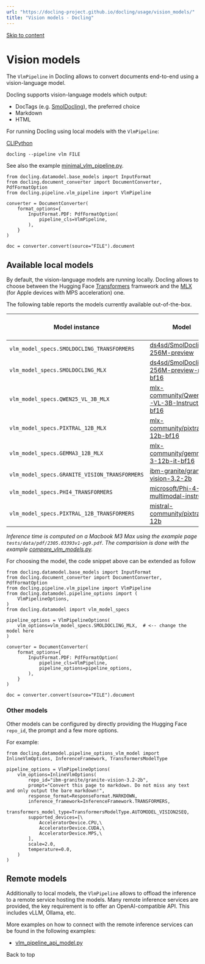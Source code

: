 ```yaml
---
url: "https://docling-project.github.io/docling/usage/vision_models/"
title: "Vision models - Docling"
---
```


[Skip to content](https://docling-project.github.io/docling/usage/vision_models/#available-local-models)

# Vision models

The `VlmPipeline` in Docling allows to convert documents end-to-end using a vision-language model.

Docling supports vision-language models which output:

- DocTags (e.g. [SmolDocling](https://huggingface.co/ds4sd/SmolDocling-256M-preview)), the preferred choice
- Markdown
- HTML

For running Docling using local models with the `VlmPipeline`:

[CLI](https://docling-project.github.io/docling/usage/vision_models/#cli)[Python](https://docling-project.github.io/docling/usage/vision_models/#python)

```
docling --pipeline vlm FILE

```

See also the example [minimal\_vlm\_pipeline.py](https://docling-project.github.io/docling/examples/minimal_vlm_pipeline/).

```
from docling.datamodel.base_models import InputFormat
from docling.document_converter import DocumentConverter, PdfFormatOption
from docling.pipeline.vlm_pipeline import VlmPipeline

converter = DocumentConverter(
    format_options={
        InputFormat.PDF: PdfFormatOption(
            pipeline_cls=VlmPipeline,
        ),
    }
)

doc = converter.convert(source="FILE").document

```

## Available local models

By default, the vision-language models are running locally.
Docling allows to choose between the Hugging Face [Transformers](https://github.com/huggingface/transformers) framweork and the [MLX](https://github.com/Blaizzy/mlx-vlm) (for Apple devices with MPS acceleration) one.

The following table reports the models currently available out-of-the-box.

| Model instance | Model | Framework | Device | Num pages | Inference time (sec) |
| --- | --- | --- | --- | --- | --- |
| `vlm_model_specs.SMOLDOCLING_TRANSFORMERS` | [ds4sd/SmolDocling-256M-preview](https://huggingface.co/ds4sd/SmolDocling-256M-preview) | `Transformers/AutoModelForVision2Seq` | MPS | 1 | 102.212 |
| `vlm_model_specs.SMOLDOCLING_MLX` | [ds4sd/SmolDocling-256M-preview-mlx-bf16](https://huggingface.co/ds4sd/SmolDocling-256M-preview-mlx-bf16) | `MLX` | MPS | 1 | 6.15453 |
| `vlm_model_specs.QWEN25_VL_3B_MLX` | [mlx-community/Qwen2.5-VL-3B-Instruct-bf16](https://huggingface.co/mlx-community/Qwen2.5-VL-3B-Instruct-bf16) | `MLX` | MPS | 1 | 23.4951 |
| `vlm_model_specs.PIXTRAL_12B_MLX` | [mlx-community/pixtral-12b-bf16](https://huggingface.co/mlx-community/pixtral-12b-bf16) | `MLX` | MPS | 1 | 308.856 |
| `vlm_model_specs.GEMMA3_12B_MLX` | [mlx-community/gemma-3-12b-it-bf16](https://huggingface.co/mlx-community/gemma-3-12b-it-bf16) | `MLX` | MPS | 1 | 378.486 |
| `vlm_model_specs.GRANITE_VISION_TRANSFORMERS` | [ibm-granite/granite-vision-3.2-2b](https://huggingface.co/ibm-granite/granite-vision-3.2-2b) | `Transformers/AutoModelForVision2Seq` | MPS | 1 | 104.75 |
| `vlm_model_specs.PHI4_TRANSFORMERS` | [microsoft/Phi-4-multimodal-instruct](https://huggingface.co/microsoft/Phi-4-multimodal-instruct) | `Transformers/AutoModelForCasualLM` | CPU | 1 | 1175.67 |
| `vlm_model_specs.PIXTRAL_12B_TRANSFORMERS` | [mistral-community/pixtral-12b](https://huggingface.co/mistral-community/pixtral-12b) | `Transformers/AutoModelForVision2Seq` | CPU | 1 | 1828.21 |

_Inference time is computed on a Macbook M3 Max using the example page `tests/data/pdf/2305.03393v1-pg9.pdf`. The comparision is done with the example [compare\_vlm\_models.py](https://docling-project.github.io/docling/examples/compare_vlm_models/)._

For choosing the model, the code snippet above can be extended as follow

```
from docling.datamodel.base_models import InputFormat
from docling.document_converter import DocumentConverter, PdfFormatOption
from docling.pipeline.vlm_pipeline import VlmPipeline
from docling.datamodel.pipeline_options import (
    VlmPipelineOptions,
)
from docling.datamodel import vlm_model_specs

pipeline_options = VlmPipelineOptions(
    vlm_options=vlm_model_specs.SMOLDOCLING_MLX,  # <-- change the model here
)

converter = DocumentConverter(
    format_options={
        InputFormat.PDF: PdfFormatOption(
            pipeline_cls=VlmPipeline,
            pipeline_options=pipeline_options,
        ),
    }
)

doc = converter.convert(source="FILE").document

```

### Other models

Other models can be configured by directly providing the Hugging Face `repo_id`, the prompt and a few more options.

For example:

```
from docling.datamodel.pipeline_options_vlm_model import InlineVlmOptions, InferenceFramework, TransformersModelType

pipeline_options = VlmPipelineOptions(
    vlm_options=InlineVlmOptions(
        repo_id="ibm-granite/granite-vision-3.2-2b",
        prompt="Convert this page to markdown. Do not miss any text and only output the bare markdown!",
        response_format=ResponseFormat.MARKDOWN,
        inference_framework=InferenceFramework.TRANSFORMERS,
        transformers_model_type=TransformersModelType.AUTOMODEL_VISION2SEQ,
        supported_devices=[\
            AcceleratorDevice.CPU,\
            AcceleratorDevice.CUDA,\
            AcceleratorDevice.MPS,\
        ],
        scale=2.0,
        temperature=0.0,
    )
)

```

## Remote models

Additionally to local models, the `VlmPipeline` allows to offload the inference to a remote service hosting the models.
Many remote inference services are provided, the key requirement is to offer an OpenAI-compatible API. This includes vLLM, Ollama, etc.

More examples on how to connect with the remote inference services can be found in the following examples:

- [vlm\_pipeline\_api\_model.py](https://docling-project.github.io/docling/examples/vlm_pipeline_api_model/)

Back to top